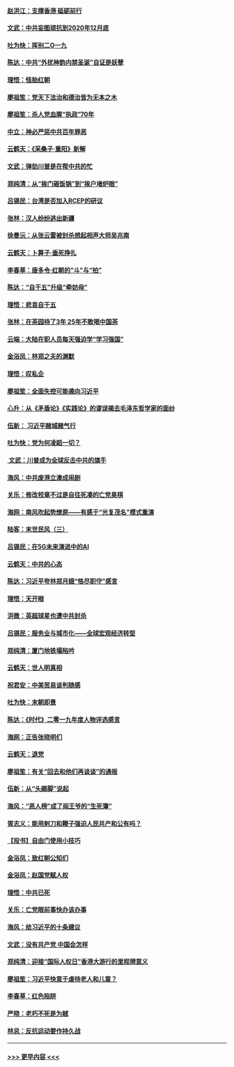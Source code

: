 #### [赵洪江：支撑香港 砥砺前行](../pages/nsc993/n11748482.md?t=12271855) 
#### [文武：中共妄图顽抗到2020年12月底](../pages/nsc993/n11748446.md?t=12271855) 
#### [吐为快：挥别二O一九](../pages/nsc993/n11748411.md?t=12271855) 
#### [陈达：中共“外扰神韵内禁圣诞”自证是妖孽](../pages/nsc993/n11748226.md?t=12271855) 
#### [理悟：怪胎红朝](../pages/nsc993/n11748206.md?t=12271855) 
#### [廖祖笙：党天下法治和德治皆为无本之木](../pages/nsc993/n11748135.md?t=12271855) 
#### [廖祖笙：杀人党血腥“执政”70年](../pages/nsc993/n11745144.md?t=12271855) 
#### [中立：神必严惩中共百年罪恶](../pages/nsc993/n11744970.md?t=12271855) 
#### [云鹤天：《采桑子‧重阳》新解](../pages/nsc993/n11744948.md?t=12271855) 
#### [文武：弹劾川普是在帮中共的忙](../pages/nsc993/n11744758.md?t=12271855) 
#### [郑纯清：从“挨门砸饭锅”到“挨户堵炉眼”](../pages/nsc993/n11744745.md?t=12271855) 
#### [吕锡民：台湾是否加入RCEP的研议](../pages/nsc993/n11744701.md?t=12271855) 
#### [张林：汉人纷纷逃出新疆](../pages/nsc993/n11743530.md?t=12271855) 
#### [徐曼沅：从张云雷被封杀想起相声大师吴兆南](../pages/nsc993/n11741816.md?t=12271855) 
#### [云鹤天：卜算子‧垂死挣扎](../pages/nsc993/n11739956.md?t=12271855) 
#### [李春草：唐多令‧红朝的“斗”与“拍”](../pages/nsc993/n11739830.md?t=12271855) 
#### [陈达：“自干五”升级“牵妨母”](../pages/nsc993/n11739724.md?t=12271855) 
#### [理悟：悲哀自干五](../pages/nsc993/n11739547.md?t=12271855) 
#### [张林：在茶园待了3年 25年不敢喝中国茶](../pages/nsc993/n11739240.md?t=12271855) 
#### [云端：大陆在职人员每天强迫学“学习强国”](../pages/nsc993/n11738735.md?t=12271855) 
#### [金浴凤：林郑之夫的渊默](../pages/nsc993/n11737735.md?t=12271855) 
#### [理悟：叹私企](../pages/nsc993/n11737715.md?t=12271855) 
#### [廖祖笙：全面失控可能袭向习近平](../pages/nsc993/n11737704.md?t=12271855) 
#### [心升：从《矛盾论》《实践论》的谬误揭去毛泽东哲学家的面纱](../pages/nsc993/n11736962.md?t=12271855) 
#### [伍新： 习近平赌城赌气行](../pages/nsc993/n11736929.md?t=12271855) 
#### [吐为快：党为何凌蹈一切？](../pages/nsc993/n11736915.md?t=12271855) 
#### [ 文武：川普成为全球反击中共的旗手](../pages/nsc993/n11736882.md?t=12271855) 
#### [海风：中共废港立澳成闹剧](../pages/nsc993/n11735857.md?t=12271855) 
#### [关乐：修改校章不过是自往死凑的亡党臭棋](../pages/nsc993/n11735097.md?t=12271855) 
#### [海网：南风吹起势燎原——有感于“光复茂名”模式重演](../pages/nsc993/n11732308.md?t=12271855) 
#### [陆客：末世民风（三）](../pages/nsc993/n11732211.md?t=12271855) 
#### [吕锡民：在5G未来演进中的AI](../pages/nsc993/n11730010.md?t=12271855) 
#### [云鹤天：中共的心态](../pages/nsc993/n11729906.md?t=12271855) 
#### [陈达：习近平夸林郑月娥“恪尽职守”感言](../pages/nsc993/n11729881.md?t=12271855) 
#### [理悟：天开眼](../pages/nsc993/n11729699.md?t=12271855) 
#### [洪微：英超球星也遭中共封杀](../pages/nsc993/n11727243.md?t=12271855) 
#### [吕锡民：服务业与城市化——全球宏观经济转型](../pages/nsc993/n11725845.md?t=12271855) 
#### [郑纯清：厦门地铁塌陷吟](../pages/nsc993/n11725813.md?t=12271855) 
#### [云鹤天：世人明真相](../pages/nsc993/n11725621.md?t=12271855) 
#### [祝君安：中美贸易谈判随感](../pages/nsc993/n11725609.md?t=12271855) 
#### [吐为快：末朝即景](../pages/nsc993/n11723365.md?t=12271855) 
#### [陈达：《时代》二零一九年度人物评选感言](../pages/nsc993/n11723337.md?t=12271855) 
#### [海网：正告张晓明们](../pages/nsc993/n11723228.md?t=12271855) 
#### [云鹤天：退党](../pages/nsc993/n11723056.md?t=12271855) 
#### [廖祖笙：有关“回去和他们再谈谈”的通报](../pages/nsc993/n11722442.md?t=12271855) 
#### [伍新：从“头踢脚”说起](../pages/nsc993/n11722429.md?t=12271855) 
#### [海风：“恶人榜”成了阎王爷的“生死簿”](../pages/nsc993/n11722272.md?t=12271855) 
#### [胥志义：能用剌刀和鞭子强迫人民共产和公有吗？](../pages/nsc993/n11720569.md?t=12271855) 
#### [【投书】自由门使用小技巧](../pages/nsc993/n11720180.md?t=12271855) 
#### [金浴凤：致红朝公知们](../pages/nsc993/n11720563.md?t=12271855) 
#### [金浴凤：赵国党赋人权](../pages/nsc993/n11720533.md?t=12271855) 
#### [理悟：中共已死](../pages/nsc993/n11720233.md?t=12271855) 
#### [关乐：亡党眼前事快办该办事](../pages/nsc993/n11719160.md?t=12271855) 
#### [海风：给习近平的十条建议](../pages/nsc993/n11717616.md?t=12271855) 
#### [文武：没有共产党 中国会怎样](../pages/nsc993/n11717584.md?t=12271855) 
#### [郑纯清：迎接“国际人权日”香港大游行的里程牌意义](../pages/nsc993/n11717417.md?t=12271855) 
#### [廖祖笙：习近平快意于虐待老人和儿童？](../pages/nsc993/n11715313.md?t=12271855) 
#### [李春草：红色陷阱](../pages/nsc993/n11715029.md?t=12271855) 
#### [严晓：老朽不死是为贼](../pages/nsc993/n11712910.md?t=12271855) 
#### [林忌：反抗运动要作持久战](../pages/nsc993/n11712623.md?t=12271855) 

----
#### [ >>> 更早内容 <<< ](../indexes/nsc993-earlier.md)
